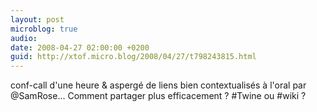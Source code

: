 ```yaml
---
layout: post
microblog: true
audio: 
date: 2008-04-27 02:00:00 +0200
guid: http://xtof.micro.blog/2008/04/27/t798243815.html
---
```

conf-call d'une heure &amp; aspergé de liens bien contextualisés à l'oral par @SamRose... Comment partager plus efficacement ? #Twine ou #wiki ?
